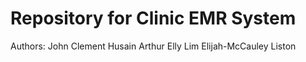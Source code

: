 # Repository for Clinic EMR System
Authors:    John Clement Husain
            Arthur Elly Lim
            Elijah-McCauley Liston
            
